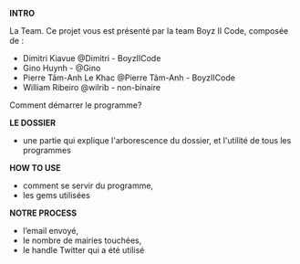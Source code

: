 **INTRO**

La Team. Ce projet vous est présenté par la team Boyz II Code, composée de :

- Dimitri Kiavue @Dimitri - BoyzIICode
- Gino Huynh - @Gino
- Pierre Tâm-Anh Le Khac @Pierre Tâm-Anh - BoyzIICode
- William Ribeiro @wilrib - non-binaire

Comment démarrer le programme? 


**LE DOSSIER**

- une partie qui explique l'arborescence du dossier, et l'utilité de tous les programmes


**HOW TO USE**

- comment se servir du programme,  
- les gems utilisées


**NOTRE PROCESS**

- l’email envoyé, 
- le nombre de mairies touchées, 
- le handle Twitter qui a été utilisé
